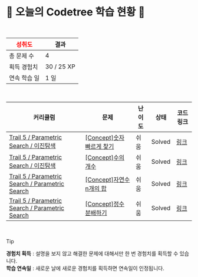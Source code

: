 # 🌲 오늘의 Codetree 학습 현황 🌲

<br />

| <span style="color:red;display:block;text-align:center;"> **성취도**</span> | 결과 |
|---|---|
| 총 문제 수 | 4 |
| 획득 경험치 | 30 / 25 XP |
| 연속 학습 일 | 1 일 |

<br />

|커리큘럼|문제|난이도|상태|코드 링크|
|---|---|---|---|---|
|[Trail 5 / Parametric Search / 이진탐색](https://www.codetree.ai/trail-info/intermediate-mid/)|[[Concept]숫자 빠르게 찾기](https://www.codetree.ai/trails/complete/curated-cards/intro-find-number-fast/)|쉬움|Solved|[링크](https://github.com/Juungmini0601/code-tree-java/blob/main/250407/%EC%88%AB%EC%9E%90%20%EB%B9%A0%EB%A5%B4%EA%B2%8C%20%EC%B0%BE%EA%B8%B0/find-number-fast.java)|
|[Trail 5 / Parametric Search / 이진탐색](https://www.codetree.ai/trail-info/intermediate-mid/)|[[Concept]수의 개수](https://www.codetree.ai/trails/complete/curated-cards/intro-number-of-integers/)|쉬움|Solved|[링크](https://github.com/Juungmini0601/code-tree-java/blob/main/250407/%EC%88%98%EC%9D%98%20%EA%B0%9C%EC%88%98/number-of-integers.java)|
|[Trail 5 / Parametric Search / Parametric Search](https://www.codetree.ai/trail-info/intermediate-mid/)|[[Concept]자연수 n개의 합](https://www.codetree.ai/trails/complete/curated-cards/intro-sum-of-n-natural-numbers/)|쉬움|Solved|[링크](https://github.com/Juungmini0601/code-tree-java/blob/main/250407/%EC%9E%90%EC%97%B0%EC%88%98%20n%EA%B0%9C%EC%9D%98%20%ED%95%A9/sum-of-n-natural-numbers.java)|
|[Trail 5 / Parametric Search / Parametric Search](https://www.codetree.ai/trail-info/intermediate-mid/)|[[Concept]정수 분배하기](https://www.codetree.ai/trails/complete/curated-cards/intro-distributing-integers/)|쉬움|Solved|[링크](https://github.com/Juungmini0601/code-tree-java/blob/main/250407/%EC%A0%95%EC%88%98%20%EB%B6%84%EB%B0%B0%ED%95%98%EA%B8%B0/distributing-integers.java)|


<br />

> [!TIP]
> **경험치 획득** : 설명을 보지 않고 해결한 문제에 대해서만 한 번 경험치를 획득할 수 있습니다.  
> **학습 연속일** : 새로운 날에 새로운 경험치를 획득하면 연속일이 인정됩니다.

